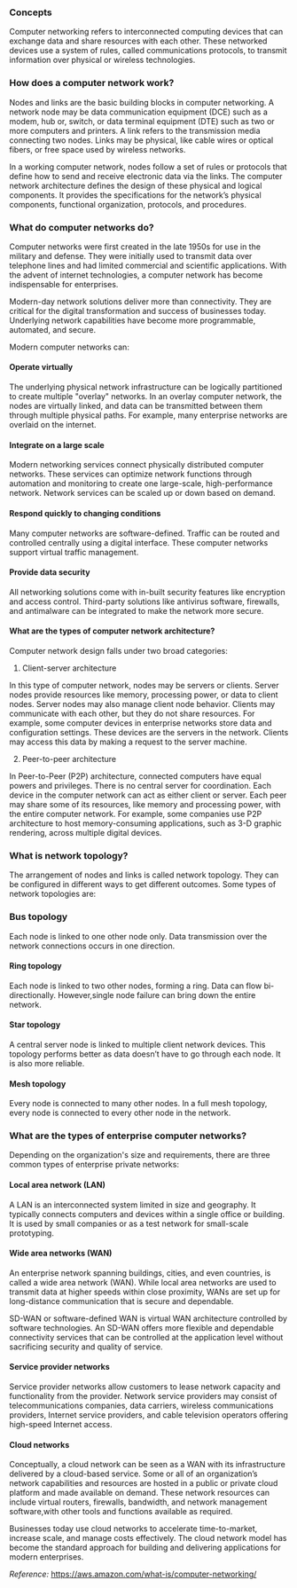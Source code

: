 ### Concepts

Computer networking refers to interconnected computing devices that can exchange data and share resources with each other. These networked devices use a system of rules, called communications protocols, to transmit information over physical or wireless technologies.


### How does a computer network work?

Nodes and links are the basic building blocks in computer networking. A network node may be data communication equipment (DCE) such as a modem, hub or, switch, or data terminal equipment (DTE) such as two or more computers and printers. A link refers to the transmission media connecting two nodes. Links may be physical, like cable wires or optical fibers, or free space used by wireless networks.

In a working computer network, nodes follow a set of rules or protocols that define how to send and receive electronic data via the links. The computer network architecture defines the design of these physical and logical components. It provides the specifications for the network’s physical components, functional organization, protocols, and procedures.


### What do computer networks do?

Computer networks were first created in the late 1950s for use in the military and defense. They were initially used to transmit data over telephone lines and had limited commercial and scientific applications. With the advent of internet technologies, a computer network has become indispensable for enterprises.

Modern-day network solutions deliver more than connectivity. They are critical for the digital transformation and success of businesses today. Underlying network capabilities have become more programmable, automated, and secure.

Modern computer networks can:

#### Operate virtually

The underlying physical network infrastructure can be logically partitioned to create multiple "overlay" networks. In an overlay computer network, the nodes are virtually linked, and data can be transmitted between them through multiple physical paths. For example, many enterprise networks are overlaid on the internet.

#### Integrate on a large scale

Modern networking services connect physically distributed computer networks. These services can optimize network functions through automation and monitoring to create one large-scale, high-performance network. Network services can be scaled up or down based on demand.

#### Respond quickly to changing conditions

Many computer networks are software-defined. Traffic can be routed and controlled centrally using a digital interface. These computer networks support virtual traffic management.

#### Provide data security

All networking solutions come with in-built security features like encryption and access control. Third-party solutions like antivirus software, firewalls, and antimalware can be integrated to make the network more secure.


#### What are the types of computer network architecture?

Computer network design falls under two broad categories:
1. Client-server architecture

In this type of computer network, nodes may be servers or clients. Server nodes provide resources like memory, processing power, or data to client nodes. Server nodes may also manage client node behavior. Clients may communicate with each other, but they do not share resources. For example, some computer devices in enterprise networks store data and configuration settings. These devices are the servers in the network. Clients may access this data by making a request to the server machine.

2. Peer-to-peer architecture

In Peer-to-Peer (P2P) architecture, connected computers have equal powers and privileges. There is no central server for coordination. Each device in the computer network can act as either client or server. Each peer may share some of its resources, like memory and processing power, with the entire computer network. For example, some companies use P2P architecture to host memory-consuming applications, such as 3-D graphic rendering, across multiple digital devices.

### What is network topology?

The arrangement of nodes and links is called network topology. They can be configured in different ways to get different outcomes. Some types of network topologies are:
### Bus topology
Each node is linked to one other node only. Data transmission over the network connections occurs in one direction.

#### Ring topology
Each node is linked to two other nodes, forming a ring. Data can flow bi-directionally. However,single node failure can bring down the entire network.

#### Star topology
A central server node is linked to multiple client network devices. This topology performs better as data doesn’t have to go through each node. It is also more reliable.

#### Mesh topology
Every node is connected to many other nodes. In a full mesh topology, every node is connected to every other node in the network.

### What are the types of enterprise computer networks?

Depending on the organization's size and requirements, there are three common types of enterprise private networks:

#### Local area network (LAN)
A LAN is an interconnected system limited in size and geography. It typically connects computers and devices within a single office or building. It is used by small companies or as a test network for small-scale prototyping.

#### Wide area networks (WAN)
An enterprise network spanning buildings, cities, and even countries, is called a wide area network (WAN). While local area networks are used to transmit data at higher speeds within close proximity, WANs are set up for long-distance communication that is secure and dependable.

SD-WAN or software-defined WAN is virtual WAN architecture controlled by software technologies. An SD-WAN offers more flexible and dependable connectivity services that can be controlled at the application level without sacrificing security and quality of service.

#### Service provider networks
Service provider networks allow customers to lease network capacity and functionality from the provider. Network service providers may consist of telecommunications companies, data carriers, wireless communications providers, Internet service providers, and cable television operators offering high-speed Internet access.

#### Cloud networks
Conceptually, a cloud network can be seen as a WAN with its infrastructure delivered by a cloud-based service. Some or all of an organization’s network capabilities and resources are hosted in a public or private cloud platform and made available on demand. These network resources can include virtual routers, firewalls, bandwidth, and network management software,with other tools and functions available as required.

Businesses today use cloud networks to accelerate time-to-market, increase scale, and manage costs effectively. The cloud network model has become the standard approach for building and delivering applications for modern enterprises.

*Reference:* https://aws.amazon.com/what-is/computer-networking/